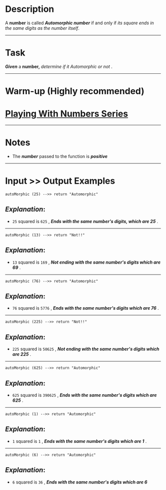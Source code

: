 # Description

A **number** is called **_Automorphic number_** if and only if _its square ends in the same digits as the number itself_.

---

# Task

**_Given_** a **number,** _determine if it Automorphic or not_ .

---

# Warm-up (Highly recommended)

# [Playing With Numbers Series](https://www.codewars.com/collections/playing-with-numbers)

---

# Notes

- The **_number_** passed to the function is **_positive_**

---

# Input >> Output Examples

```
autoMorphic (25) -->> return "Automorphic"
```

## **_Explanation_**:

- `25` squared is `625` , **_Ends with the same number's digits, which are 25_** .

---

```
autoMorphic (13) -->> return "Not!!"
```

## **_Explanation_**:

- `13` squared is `169` , **_Not ending with the same number's digits which are 69_** .

---

```
autoMorphic (76) -->> return "Automorphic"
```

## **_Explanation_**:

- `76` squared is `5776` , **_Ends with the same number's digits which are 76_** .

---

```
autoMorphic (225) -->> return "Not!!"
```

## **_Explanation_**:

- `225` squared is `50625` , **_Not ending with the same number's digits which are 225_** .

---

```
autoMorphic (625) -->> return "Automorphic"
```

## **_Explanation_**:

- `625` squared is `390625` , **_Ends with the same number's digits which are 625_** .

---

```
autoMorphic (1) -->> return "Automorphic"
```

## **_Explanation_**:

- `1` squared is `1` , **_Ends with the same number's digits which are 1_** .

---

```
autoMorphic (6) -->> return "Automorphic"
```

## **_Explanation_**:

- `6` squared is `36` , **_Ends with the same number's digits which are 6_**
